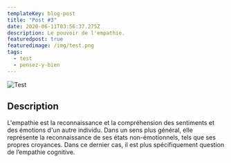 ```yaml
---
templateKey: blog-post
title: "Post #3"
date: 2020-06-11T03:56:37.275Z
description: Le pouvoir de l'empathie.
featuredpost: true
featuredimage: /img/test.png
tags:
  - test
  - pensez-y-bien
---
```

![Test](/img/test.png)

## Description

L'empathie est la reconnaissance et la compréhension des sentiments et des émotions d'un autre individu. Dans un sens plus général, elle représente la reconnaissance de ses états non-émotionnels, tels que ses propres croyances. Dans ce dernier cas, il est plus spécifiquement question de l’empathie cognitive.